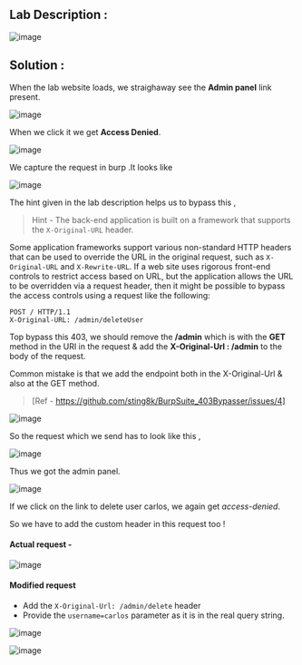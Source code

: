 ## Lab Description :

![image](https://github.com/sh3bu/Portswigger_labs/assets/67383098/2831b77f-66b6-4d2b-a3cd-d1b8b6676942)


## Solution :

When the lab website loads, we straighaway see the **Admin panel** link present.

![image](https://github.com/sh3bu/Portswigger_labs/assets/67383098/6192ae47-7d9b-4867-8452-a8e71312b635)

When we click it we get **Access Denied**.

![image](https://github.com/sh3bu/Portswigger_labs/assets/67383098/d491435a-6df6-4dce-bf4e-8fdbb1005228)

We capture the request in burp .It looks like

![image](https://github.com/sh3bu/Portswigger_labs/assets/67383098/0c40e61d-2744-4374-b599-6da31d14bb5f)

The hint given in the lab description helps us to bypass this ,

> Hint - The back-end application is built on a framework that supports the `X-Original-URL` header.

Some application frameworks support various non-standard HTTP headers that can be used to override the URL in the original request, such as `X-Original-URL` and `X-Rewrite-URL`. If a web site uses rigorous front-end controls to restrict access based on URL, but the application allows the URL to be overridden via a request header, then it might be possible to bypass the access controls using a request like the following:

```http
POST / HTTP/1.1
X-Original-URL: /admin/deleteUser
```

Top bypass this 403, we should remove the **/admin** which is with the **GET** method in the URI in the request & add the **X-Original-Url : /admin** to the body of the request.

Common mistake is that we add the endpoint both in the X-Original-Url & also at the GET method. 

> [Ref - https://github.com/sting8k/BurpSuite_403Bypasser/issues/4]

![image](https://github.com/sh3bu/Portswigger_labs/assets/67383098/b6e47af5-7e2a-4e2d-aa3d-9ab463000698)


So the request which we send has to look like this ,

![image](https://github.com/sh3bu/Portswigger_labs/assets/67383098/148686a5-6e42-4b1d-a39f-2f6a0a1232a0)

Thus we got the admin panel.

![image](https://github.com/sh3bu/Portswigger_labs/assets/67383098/cc922759-d1c6-40f0-9c38-5b33147d40a2)

If we click on the link to delete user carlos, we again get *access-denied*.

So we have to add the custom header in this request too !

#### Actual request - 

![image](https://github.com/sh3bu/Portswigger_labs/assets/67383098/d6476bc9-ad92-4194-aef8-5a024a3a6ac1)


#### Modified request

- Add the `X-Original-Url: /admin/delete` header
- Provide the `username=carlos` parameter as it is in the real query string.

![image](https://github.com/sh3bu/Portswigger_labs/assets/67383098/3a95314a-ffe9-4646-8613-9b40642963fe)



![image](https://github.com/sh3bu/Portswigger_labs/assets/67383098/c75449e0-ae59-474b-953a-64196706b59f)

